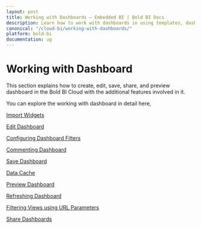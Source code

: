 ```yaml
---
layout: post
title: Working with Dashboards – Embedded BI | Bold BI Docs
description: Learn how to work with dashboards in using templates, dashboard filters, commenting, and refresh in Bold BI deployed in your server.
canonical: "/cloud-bi/working-with-dashboards/"
platform: bold-bi
documentation: ug
---
```


# Working with Dashboard

This section explains how to create, edit, save, share, and preview dashboard in the Bold BI Cloud with the additional features involved in it.

You can explore the working with dashboard in detail here,

[Import Widgets](/embedded-bi/working-with-dashboards/import-widgets/)

[Edit Dashboard](/embedded-bi/working-with-dashboards/edit-existing-dashboard/)

[Configuring Dashboard Filters](/embedded-bi/working-with-dashboards/configuring-dashboard-filters/)

[Commenting Dashboard](/embedded-bi/working-with-dashboards/commenting-dashboard/)

[Save Dashboard](/embedded-bi/working-with-dashboards/publish-dashboard/)

[Data Cache](/embedded-bi/working-with-dashboards/data-cache/)

[Preview Dashboard](/embedded-bi/working-with-dashboards/preview-dashboard/)

[Refreshing Dashboard](/embedded-bi/working-with-dashboards/preview-dashboard/refresh-dashboard/)

[Filtering Views using URL Parameters](/embedded-bi/working-with-dashboards/preview-dashboard/urlparameters/)

[Share Dashboards](/embedded-bi/working-with-dashboards/share-dashboards/)